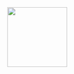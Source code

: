 <div align="center"> <img height="137px" src="https://github-readme-stats.vercel.app/api?username=UFO-001&hide_title=true&hide_border=true&show_icons=trueline_height=21&text_color=000&icon_color=000&bg_color=0,ea6161,ffc64d,fffc4d,52fa5a&theme=graywhite" /> </div>

